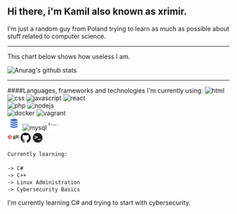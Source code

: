## Hi there, i'm Kamil also known as xrimir.

I'm just a random guy from Poland trying to learn as much as possible about stuff related to computer science. 

---

This chart below shows how useless I am.

![Anurag's github stats](https://github-readme-stats.vercel.app/api?username=xrimir&theme=prussian&show_icons=true)

---

####Languages, frameworks and technologies I'm currently using: 
  <img alt="html" width="29px" src="https://www.shareicon.net/data/128x128/2016/06/25/618461_html_256x256.png"/>
  <img alt="css" width="27px" src="https://www.shareicon.net/data/128x128/2015/09/08/97876_css_512x512.png"/>
  <img alt="javascript" width="29px" src="https://www.shareicon.net/data/128x128/2016/07/06/106573_software_512x512.png"/>
  <img alt="react" width="29px" src="https://www.shareicon.net/data/128x128/2016/07/10/119874_apps_512x512.png"/>
<br/>
<gir>
  <img alt="php" width="30px" src="https://www.shareicon.net/data/128x128/2015/10/06/112719_development_512x512.png"/>
  <img alt="nodejs" width="29px" src="https://img.icons8.com/color/452/nodejs.png"/>
<br/>
  <img alt="docker" width="35px" src="https://png2.cleanpng.com/sh/89a7e7ea33567a4306e9735877087de6/L0KzQYm3VcI4N6dqipH0aYP2gLBuTfRwa5xqip9waYTrhbO0jv9lbV5vi592b37qf7XpTfNwdaF6jNd7LYPydsXAggJmNWZnSNM8NHHpSYG7UBY2Nmc3Sqo8MUW0QYa5V8M6PWY1S6cEMEmxgLBu/kisspng-docker-github-node-js-mongodb-computer-software-5b0a34af9043f5.6228315115273955035909.png"/>
  <img alt="vagrant" width="35px" src="https://cdn.iconscout.com/icon/free/png-64/vagrant-226063.png"/>
<br/>
<img alt="mysql" width="30px" src="https://raw.githubusercontent.com/github/explore/80688e429a7d4ef2fca1e82350fe8e3517d3494d/topics/sql/sql.png"/>
<img alt="mysql" width="32px" src="https://www.shareicon.net/data/128x128/2015/10/06/112728_development_512x512.png"/>
<img alt="MongoDB" width="26px" src="https://raw.githubusercontent.com/github/explore/80688e429a7d4ef2fca1e82350fe8e3517d3494d/topics/mongodb/mongodb.png" />
<br/>
<img alt="Git" width="26px" src="https://raw.githubusercontent.com/github/explore/80688e429a7d4ef2fca1e82350fe8e3517d3494d/topics/git/git.png" />
<img alt="GitHub" width="23px" src="https://raw.githubusercontent.com/github/explore/78df643247d429f6cc873026c0622819ad797942/topics/github/github.png" />
<img alt="Terminal" width="23px" src="https://raw.githubusercontent.com/github/explore/80688e429a7d4ef2fca1e82350fe8e3517d3494d/topics/terminal/terminal.png" />


```
Currently learning:

-> C#
-> C++
-> Linux Administration
-> Cybersecurity Basics
```
I'm currently learning C# and trying to start with cybersecurity. 
